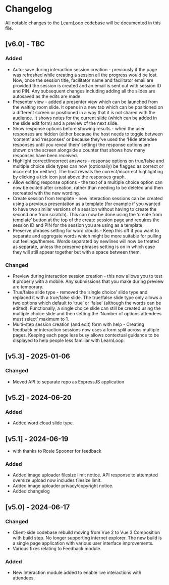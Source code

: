 # Changelog

All notable changes to the LearnLoop codebase will be documented in this file.

## [v6.0] - TBC

### Added

- Auto-save during interaction session creation - previously if the page was refreshed while creating a session all the progress would be lost. Now, once the session title, facilitator name and facilitator email are provided the session is created and an email is sent out with session ID and PIN. Any subsequent changes including adding all the slides are autosaved as the edits are made.
- Presenter view - added a presenter view which can be launched from the waiting room slide. It opens in a new tab which can be positioned on a different screen or positioned in a way that it is not shared with the audience. It shows notes for the current slide (which can be added in the slide edit form) and a preview of the next slide.
- Show response options before showing results - when the user responses are hidden (either because the host needs to toggle between ‘content’ and ‘responses’ or because they’ve used the ‘Hide attendee responses until you reveal them’ setting) the response options are shown on the screen alongside a counter that shows how many responses have been received.
- Highlight correct/incorrect answers - response options on true/false and multiple choice slide types can now (optionally) be flagged as correct or incorrect (or neither). The host reveals the correct/incorrect highlighting by clicking a tick icon just above the responses graph.
- Allow editing response options - the text of a multiple choice option can now be edited after creation, rather than needing to be deleted and then recreated with the new wording.
- Create session from template - new interaction sessions can be created using a previous presentation as a template (for example if you wanted to have two similar versions of a session without having to create the second one from scratch). This can now be done using the ‘create from template’ button at the top of the create session page and requires the session ID and PIN for the session you are using as a template.
- Preserve phrases setting for word clouds - Keep this off if you want to separate and aggregate words which might be more suitable for pulling out feelings/themes. Words separated by newlines will now be treated as separate, unless the preserve phrases setting is on in which case they will still appear together but with a space between them.

### Changed

- Preview during interaction session creation - this now allows you to test it properly with a mobile. Any submissions that you make during preview are temporary.
- True/false slide type - removed the ‘single choice’ slide type and replaced it with a true/false slide. The true/false slide type only allows a two options which default to ‘true’ or ‘false’ (although the words can be edited). Functionally, a single choice slide can still be created using the multiple choice slide and then setting the ‘Number of options attendees must select’ maximum to 1.
- Multi-step session creation (and edit) form with help - Creating feedback or interaction sessions now uses a form split across multiple pages. Keeping each page less busy allows contextual guidance to be displayed to help people less familiar with LearnLoop.

## [v5.3] - 2025-01-06

### Changed

- Moved API to separate repo as ExpressJS application

## [v5.2] - 2024-06-20

### Added

- Added word cloud slide type.

## [v5.1] - 2024-06-19

- with thanks to Rosie Spooner for feedback

### Added

- Added image uploader filesize limit notice. API response to attempted oversize upload now includes filesize limit.
- Added image uploader privacy/copyright notice.
- Added changelog

## [v5.0] - 2024-06-17

### Changed

- Client-side codebase rebuild moving from Vue 2 to Vue 3 Composition with build step. No longer supporting internet explorer. The new build is a single page application with various user interface improvements.
- Various fixes relating to Feedback module.

### Added

- New Interaction module added to enable live interactions with attendees.
